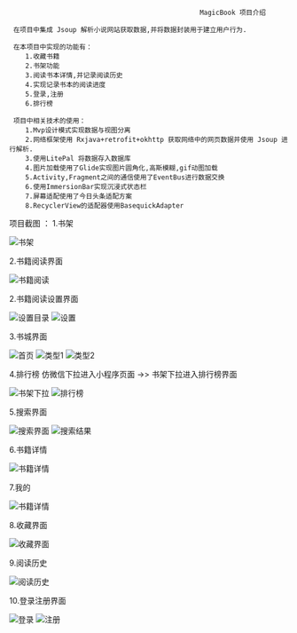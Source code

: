                                                     MagicBook 项目介绍

     在项目中集成 Jsoup 解析小说网站获取数据,并将数据封装用于建立用户行为.
     
     在本项目中实现的功能有：
        1.收藏书籍
        2.书架功能
        3.阅读书本详情,并记录阅读历史
        4.实现记录书本的阅读进度
        5.登录,注册
        6.排行榜
      
     项目中相关技术的使用：
        1.Mvp设计模式实现数据与视图分离
        2.网络框架使用 Rxjava+retrofit+okhttp 获取网络中的网页数据并使用 Jsoup 进行解析.
        3.使用LitePal 将数据存入数据库
        4.图片加载使用了Glide实现图片圆角化,高斯模糊,gif动图加载
        5.Activity,Fragment之间的通信使用了EventBus进行数据交换
        6.使用ImmersionBar实现沉浸式状态栏
        7.屏幕适配使用了今日头条适配方案
        8.RecyclerView的适配器使用BasequickAdapter
        
 
项目截图 ： 
1.书架    

![书架](https://raw.githubusercontent.com/pressureKai/MagicBook/master/pic/bookCase.jpg)

2.书籍阅读界面

![书籍阅读](https://raw.githubusercontent.com/pressureKai/MagicBook/master/pic/bookRead.jpg)

2.书籍阅读设置界面

![设置目录](https://raw.githubusercontent.com/pressureKai/MagicBook/master/pic/bookMenu.jpg)       ![设置](https://raw.githubusercontent.com/pressureKai/MagicBook/master/pic/bookSet.jpg)

3.书城界面

![首页](https://raw.githubusercontent.com/pressureKai/MagicBook/master/pic/bookCity.jpg)       ![类型1](https://raw.githubusercontent.com/pressureKai/MagicBook/master/pic/bookType_1.jpg)       ![类型2](https://raw.githubusercontent.com/pressureKai/MagicBook/master/pic/bookType_2.jpg)


4.排行榜
仿微信下拉进入小程序页面 ->> 书架下拉进入排行榜界面

![书架下拉](https://raw.githubusercontent.com/pressureKai/MagicBook/master/pic/book_drag_down.jpg)   ![排行榜](https://raw.githubusercontent.com/pressureKai/MagicBook/master/pic/book_rank.jpg)

5.搜索界面

![搜索界面](https://raw.githubusercontent.com/pressureKai/MagicBook/master/pic/book_search.jpg)   ![搜索结果](https://raw.githubusercontent.com/pressureKai/MagicBook/master/pic/book_search_result.jpg)


6.书籍详情

![书籍详情](https://raw.githubusercontent.com/pressureKai/MagicBook/master/pic/book_detail.jpg)


7.我的

![书籍详情](https://raw.githubusercontent.com/pressureKai/MagicBook/master/pic/mine.jpg)

8.收藏界面

![收藏界面](https://raw.githubusercontent.com/pressureKai/MagicBook/master/pic/book_like.jpg)


9.阅读历史

![阅读历史](https://raw.githubusercontent.com/pressureKai/MagicBook/master/pic/book_history.jpg)


10.登录注册界面

![登录](https://raw.githubusercontent.com/pressureKai/MagicBook/master/pic/book_login.jpg)    ![注册](https://raw.githubusercontent.com/pressureKai/MagicBook/master/pic/book_regist.jpg)




